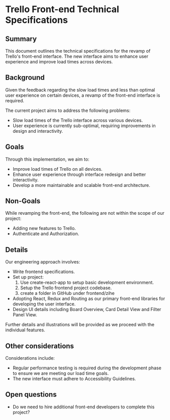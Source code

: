 # Trello Front-end Technical Specifications

## Summary
This document outlines the technical specifications for the revamp of Trello's front-end interface. The new interface aims to enhance user experience and improve load times across devices.

## Background
Given the feedback regarding the slow load times and less than optimal user experience on certain devices, a revamp of the front-end interface is required.

The current project aims to address the following problems:
- Slow load times of the Trello interface across various devices.
- User experience is currently sub-optimal, requiring improvements in design and interactivity.

## Goals
Through this implementation, we aim to:
- Improve load times of Trello on all devices.
- Enhance user experience through interface redesign and better interactivity.
- Develop a more maintainable and scalable front-end architecture.

## Non-Goals
While revamping the front-end, the following are not within the scope of our project:
- Adding new features to Trello.
- Authenticate and Authorization.

## Details
Our engineering approach involves:
- Write frontend specifications.
- Set up project: 
  1. Use create-react-app to setup basic development environment.
  2. Setup the Trello frontend project codebase.
  3. create a folder in GitHub under frontend/zihe
- Adopting React, Redux and Routing as our primary front-end libraries for developing the user interface.
- Design UI details including Board Overview, Card Detail View and Filter Panel View.
  
Further details and illustrations will be provided as we proceed with the individual features.

## Other considerations
Considerations include:
- Regular performance testing is required during the development phase to ensure we are meeting our load time goals.
- The new interface must adhere to Accessibility Guidelines.

## Open questions
- Do we need to hire additional front-end developers to complete this project?
